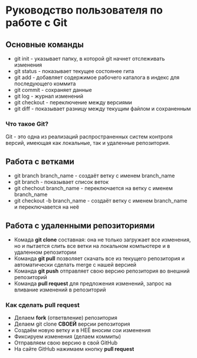 # Руководство пользователя по работе с Git

## Основные команды
* git init - указывает папку, в которой git начнет отслеживать изменения
* git status - показывает текущее состоянее гита
* git add - добавляет содержимое рабочего каталога в индекс для последующего коммита
* git commit - сохраняет данные
* git log - журнал изменений
* git checkout - переключение между версиями
* git diff - показывает разницу между текущим файлом и сохраненным 
### Что такое Git?
Git - это одна из реализаций распространенных систем контроля версий, имеющая как локальные, так и удаленные репозитория.

## Работа с ветками
* git branch branch_name - создаёт ветку с именем branch_name
* git branch - показывает список веток
* git chechout branch_name - переключается на ветку с именем branch_name
* git checkout -b branch_name - создаёт ветку с именем branch_name и переключавется на неё

## Работа с удаленными репозиториями
* Комада **git clone** составная: она не только загружает все изменения, но и пытается слить все ветки на локальном компьютере и в удаленном репозитории
* Команда **git pull** позволяет скачать все из текущего репозитория и автоматически сделать merge с нашей версией
* Команда **git push** отправляет свою версию репозитория во внешний репозиторий
* Команда **pull request** для предложения изменений, запрос на вливание изменений в репозиторий
### Как сделать pull request
* Делаем **fork** (ответвление) репозитория
* Делаем git clone **СВОЕЙ** версии репозитория
* Создаём новую ветку и в НЕЁ вносим сои изменения
* Фиксируем изменения (делаем коммиты)
* Отправляем свою версию в свой GitHub
* На сайте GitHub нажимаем кнопку **pull request**